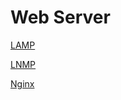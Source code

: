 # Web Server

[LAMP](Web%20Server%201d3691c0516049dab6558ed0c1f86713/LAMP%202b37d5f32a5f4eaa978e273cc84a89e1.md)

[LNMP](Web%20Server%201d3691c0516049dab6558ed0c1f86713/LNMP%20006e412017fd4fbfa6ffc311e6bcbd51.md)

[Nginx](Web%20Server%201d3691c0516049dab6558ed0c1f86713/Nginx%20d7f5c7fc40134c1dbd202ace2ecf7055.md)